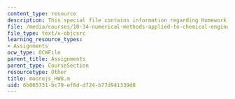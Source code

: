 ```yaml
---
content_type: resource
description: This special file contains information regarding Homework 8 Code .
file: /media/courses/10-34-numerical-methods-applied-to-chemical-engineering-fall-2015/6b065731bc79ef6dd724b77d941339d8_moorejs_HW8.m
file_type: text/x-objcsrc
learning_resource_types:
- Assignments
ocw_type: OCWFile
parent_title: Assignments
parent_type: CourseSection
resourcetype: Other
title: moorejs_HW8.m
uid: 6b065731-bc79-ef6d-d724-b77d941339d8
---
```

